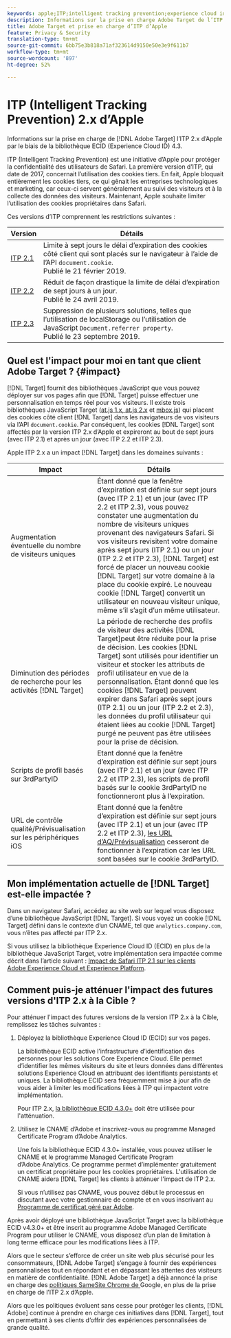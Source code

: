 ```yaml
---
keywords: apple;ITP;intelligent tracking prevention;experience cloud id;ecid
description: Informations sur la prise en charge Adobe Target de l’ITP 2.x d’Apple par le biais de la bibliothèque ECID (Experience Cloud ID) 4.3.
title: Adobe Target et prise en charge d’ITP d’Apple
feature: Privacy & Security
translation-type: tm+mt
source-git-commit: 6bb75e3b818a71af323614d9150e50e3e9f611b7
workflow-type: tm+mt
source-wordcount: '897'
ht-degree: 52%

---
```



# ITP (Intelligent Tracking Prevention) 2.x d’Apple

Informations sur la prise en charge de [!DNL Adobe Target] l’ITP 2.x d’Apple par le biais de la bibliothèque ECID (Experience Cloud ID) 4.3.

ITP (Intelligent Tracking Prevention) est une initiative d’Apple pour protéger la confidentialité des utilisateurs de Safari. La première version d’ITP, qui date de 2017, concernait l’utilisation des cookies tiers. En fait, Apple bloquait entièrement les cookies tiers, ce qui gênait les entreprises technologiques et marketing, car ceux-ci servent généralement au suivi des visiteurs et à la collecte des données des visiteurs. Maintenant, Apple souhaite limiter l’utilisation des cookies propriétaires dans Safari.

Ces versions d’ITP comprennent les restrictions suivantes :

| Version | Détails |
| --- | --- |
| [ITP 2.1](https://webkit.org/blog/8613/intelligent-tracking-prevention-2-1/) | Limite à sept jours le délai d’expiration des cookies côté client qui sont placés sur le navigateur à l’aide de l’API `document.cookie`.<br>Publié le 21 février 2019. |
| [ITP 2.2](https://webkit.org/blog/8828/intelligent-tracking-prevention-2-2/) | Réduit de façon drastique la limite de délai d’expiration de sept jours à un jour.<br>Publié le 24 avril 2019. |
| [ITP 2.3](https://webkit.org/blog/9521/intelligent-tracking-prevention-2-3/) | Suppression de plusieurs solutions, telles que l’utilisation de localStorage ou l’utilisation de JavaScript `Document.referrer property`.<br>Publié le 23 septembre 2019. |

## Quel est l&#39;impact pour moi en tant que client Adobe Target ? {#impact}

[!DNL Target] fournit des bibliothèques JavaScript que vous pouvez déployer sur vos pages afin que [!DNL Target] puisse effectuer une personnalisation en temps réel pour vos visiteurs. Il existe trois bibliothèques JavaScript Target ([at.js 1.x, at.js 2.x](/help/c-implementing-target/c-implementing-target-for-client-side-web/c-how-atjs-works/how-atjs-works.md) et [mbox.js](/help/c-implementing-target/c-implementing-target-for-client-side-web/t-mbox-download/mbox-download.md)) qui placent des cookies côté client [!DNL Target] dans les navigateurs de vos visiteurs via l’API `document.cookie`. Par conséquent, les cookies [!DNL Target] sont affectés par la version ITP 2.x d’Apple et expireront au bout de sept jours (avec ITP 2.1) et après un jour (avec ITP 2.2 et ITP 2.3).

Apple ITP 2.x a un impact [!DNL Target] dans les domaines suivants :

| Impact | Détails |
| --- | --- |
| Augmentation éventuelle du nombre de visiteurs uniques | Étant donné que la fenêtre d’expiration est définie sur sept jours (avec ITP 2.1) et un jour (avec ITP 2.2 et ITP 2.3), vous pouvez constater une augmentation du nombre de visiteurs uniques provenant des navigateurs Safari. Si vos visiteurs revisitent votre domaine après sept jours (ITP 2.1) ou un jour (ITP 2.2 et ITP 2.3), [!DNL Target] est forcé de placer un nouveau cookie [!DNL Target] sur votre domaine à la place du cookie expiré. Le nouveau cookie [!DNL Target] convertit un utilisateur en nouveau visiteur unique, même s’il s’agit d’un même utilisateur. |
| Diminution des périodes de recherche pour les activités [!DNL Target] | La période de recherche des profils de visiteur des activités [!DNL Target]peut être réduite pour la prise de décision. Les cookies [!DNL Target] sont utilisés pour identifier un visiteur et stocker les attributs de profil utilisateur en vue de la personnalisation. Étant donné que les cookies [!DNL Target] peuvent expirer dans Safari après sept jours (ITP 2.1) ou un jour (ITP 2.2 et 2.3), les données du profil utilisateur qui étaient liées au cookie [!DNL Target] purgé ne peuvent pas être utilisées pour la prise de décision. |
| Scripts de profil basés sur 3rdPartyID | Etant donné que la fenêtre d’expiration est définie sur sept jours (avec ITP 2.1) et un jour (avec ITP 2.2 et ITP 2.3), les scripts de profil [](/help/c-target/c-visitor-profile/profile-parameters.md) basés sur le cookie 3rdPartyID ne fonctionneront plus à l’expiration. |
| URL de contrôle qualité/Prévisualisation sur les périphériques iOS | Etant donné que la fenêtre d’expiration est définie sur sept jours (avec ITP 2.1) et un jour (avec ITP 2.2 et ITP 2.3), [les URL d’AQ/Prévisualisation](/help/c-activities/c-activity-qa/activity-qa.md) cesseront de fonctionner à l’expiration car les URL sont basées sur le cookie 3rdPartyID. |

## Mon implémentation actuelle de [!DNL Target] est-elle impactée ?

Dans un navigateur Safari, accédez au site web sur lequel vous disposez d’une bibliothèque JavaScript [!DNL Target]. Si vous voyez un cookie [!DNL Target] défini dans le contexte d’un CNAME, tel que `analytics.company.com`, vous n’êtes pas affecté par ITP 2.x.

Si vous utilisez la bibliothèque Experience Cloud ID (ECID) en plus de la bibliothèque JavaScript Target, votre implémentation sera impactée comme décrit dans l’article suivant : [Impact de Safari ITP 2.1 sur les clients Adobe Experience Cloud et Experience Platform](https://medium.com/adobetech/safari-itp-2-1-impact-on-adobe-experience-cloud-customers-9439cecb55ac).

## Comment puis-je atténuer l&#39;impact des futures versions d&#39;ITP 2.x à la Cible ?

Pour atténuer l&#39;impact des futures versions de la version ITP 2.x à la Cible, remplissez les tâches suivantes :

1. Déployez la bibliothèque Experience Cloud ID (ECID) sur vos pages.

   La bibliothèque ECID active l’infrastructure d’identification des personnes pour les solutions Core Experience Cloud. Elle permet d’identifier les mêmes visiteurs du site et leurs données dans différentes solutions Experience Cloud en attribuant des identifiants persistants et uniques. La bibliothèque ECID sera fréquemment mise à jour afin de vous aider à limiter les modifications liées à ITP qui impactent votre implémentation.

   Pour ITP 2.x, [la bibliothèque ECID 4.3.0+](https://experienceleague.adobe.com/docs/id-service/using/release-notes/release-notes.html) doit être utilisée pour l&#39;atténuation.

1. Utilisez le CNAME d’Adobe et inscrivez-vous au programme Managed Certificate Program d’Adobe Analytics.

   Une fois la bibliothèque ECID 4.3.0+ installée, vous pouvez utiliser le CNAME et le programme Managed Certificate Program d’Adobe Analytics. Ce programme permet d’implémenter gratuitement un certificat propriétaire pour les cookies propriétaires. L&#39;utilisation de CNAME aidera [!DNL Target] les clients à atténuer l&#39;impact de ITP 2.x.

   Si vous n’utilisez pas CNAME, vous pouvez début le processus en discutant avec votre gestionnaire de compte et en vous inscrivant au [Programme de certificat géré par Adobe](https://experienceleague.adobe.com/docs/core-services/interface/ec-cookies/cookies-first-party.html#adobe-managed-certificate-program).

Après avoir déployé une bibliothèque JavaScript Target avec la bibliothèque ECID v4.3.0+ et être inscrit au programme Adobe Managed Certificate Program pour utiliser le CNAME, vous disposez d’un plan de limitation à long terme efficace pour les modifications liées à ITP.

Alors que le secteur s’efforce de créer un site web plus sécurisé pour les consommateurs, [!DNL Adobe Target] s’engage à fournir des expériences personnalisées tout en répondant et en dépassant les attentes des visiteurs en matière de confidentialité. [!DNL Adobe Target] a déjà annoncé la prise en charge des  [politiques SameSite Chrome de ](/help/c-implementing-target/c-considerations-before-you-implement-target/c-privacy/google-chrome-samesite-cookie-policies.md) Google, en plus de la prise en charge de l’ITP 2.x d’Apple.

Alors que les politiques évoluent sans cesse pour protéger les clients, [!DNL Adobe] continue à prendre en charge ces initiatives dans [!DNL Target], tout en permettant à ses clients d’offrir des expériences personnalisées de grande qualité.
